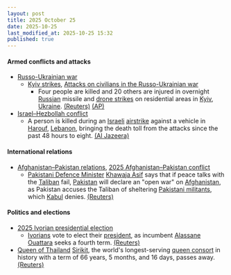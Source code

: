 ```yaml
---
layout: post
title: 2025 October 25
date: 2025-10-25
last_modified_at: 2025-10-25 15:32
published: true
---
```



#### Armed conflicts and attacks

* [Russo-Ukrainian war](https://en.wikipedia.org/wiki/Russo-Ukrainian_war_%282022%E2%80%93present%29 "Russo-Ukrainian war (2022–present)")
  * [Kyiv strikes](https://en.wikipedia.org/wiki/Kyiv_strikes_%282022%E2%80%93present%29 "Kyiv strikes (2022–present)"), [Attacks on civilians in the Russo-Ukrainian war](https://en.wikipedia.org/wiki/Attacks_on_civilians_in_the_Russo-Ukrainian_war_%282022%E2%80%93present%29 "Attacks on civilians in the Russo-Ukrainian war (2022–present)")
    * Four people are killed and 20 others are injured in overnight [Russian](https://en.wikipedia.org/wiki/Russian_Armed_Forces "Russian Armed Forces") missile and [drone strikes](https://en.wikipedia.org/wiki/Drone_warfare "Drone warfare") on residential areas in [Kyiv](https://en.wikipedia.org/wiki/Kyiv "Kyiv"), [Ukraine](https://en.wikipedia.org/wiki/Ukraine "Ukraine"). [(Reuters)](https://www.reuters.com/world/europe/russian-aerial-attack-kyiv-kills-one-injures-10-officials-say-2025-10-25/) [(AP)](https://apnews.com/article/russia-ukraine-zelenskyy-missile-ballistic-kyiv-4381b48b931d7ed32e44a6d671b97dd5)
* [Israel–Hezbollah conflict](https://en.wikipedia.org/wiki/Israel%E2%80%93Hezbollah_conflict_%282023%E2%80%93present%29 "Israel–Hezbollah conflict (2023–present)")
  * A person is killed during an [Israeli](https://en.wikipedia.org/wiki/Israel "Israel") [airstrike](https://en.wikipedia.org/wiki/Airstrike "Airstrike") against a vehicle in [Harouf](https://en.wikipedia.org/wiki/Harouf "Harouf"), [Lebanon](https://en.wikipedia.org/wiki/Lebanon "Lebanon"), bringing the death toll from the attacks since the past 48 hours to eight. [(Al Jazeera)](https://www.aljazeera.com/news/liveblog/2025/10/25/live-un-says-1-5m-in-gaza-need-aid-israel-blocks-borders-despite-ceasefir?update=4058734)

#### International relations

* [Afghanistan–Pakistan relations](https://en.wikipedia.org/wiki/Afghanistan%E2%80%93Pakistan_relations "Afghanistan–Pakistan relations"), [2025 Afghanistan–Pakistan conflict](https://en.wikipedia.org/wiki/2025_Afghanistan%E2%80%93Pakistan_conflict "2025 Afghanistan–Pakistan conflict")
  * [Pakistani Defence Minister](https://en.wikipedia.org/wiki/Minister_of_Defence_%28Pakistan%29 "Minister of Defence (Pakistan)") [Khawaja Asif](https://en.wikipedia.org/wiki/Khawaja_Asif "Khawaja Asif") says that if peace talks with the [Taliban](https://en.wikipedia.org/wiki/Taliban "Taliban") fail, [Pakistan](https://en.wikipedia.org/wiki/Pakistan "Pakistan") will declare an "open war" on [Afghanistan](https://en.wikipedia.org/wiki/Afghanistan "Afghanistan"), as Pakistan accuses the Taliban of sheltering [Pakistani militants](https://en.wikipedia.org/wiki/Pakistani_Taliban "Pakistani Taliban"), which [Kabul](https://en.wikipedia.org/wiki/Kabul "Kabul") denies. [(Reuters)](https://www.reuters.com/world/asia-pacific/pakistan-defence-minister-warns-open-war-with-afghanistan-if-peace-talks-fail-2025-10-25/)

#### Politics and elections

* [2025 Ivorian presidential election](https://en.wikipedia.org/wiki/2025_Ivorian_presidential_election "2025 Ivorian presidential election")
  * [Ivorians](https://en.wikipedia.org/wiki/Ivorians "Ivorians") vote to elect their [president](https://en.wikipedia.org/wiki/List_of_heads_of_state_of_Ivory_Coast "List of heads of state of Ivory Coast"), as incumbent [Alassane Ouattara](https://en.wikipedia.org/wiki/Alassane_Ouattara "Alassane Ouattara") seeks a fourth term. [(Reuters)](https://www.reuters.com/world/africa/ivory-coast-votes-with-ouattaras-legacy-age-focus-2025-10-25/)
* [Queen of Thailand](https://en.wikipedia.org/wiki/Queen_of_Thailand "Queen of Thailand") [Sirikit](https://en.wikipedia.org/wiki/Sirikit "Sirikit"), the world's longest-serving [queen consort](https://en.wikipedia.org/wiki/Queen_consort "Queen consort") in history with a term of 66 years, 5 months, and 16 days, passes away. [(Reuters)](https://www.reuters.com/world/asia-pacific/thailands-queen-mother-sirikit-dies-aged-93-bbc-reports-2025-10-24/)
